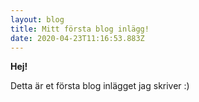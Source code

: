 ```yaml
---
layout: blog
title: Mitt första blog inlägg!
date: 2020-04-23T11:16:53.883Z
---
```

**Hej!**

Detta är et första blog inlägget jag skriver :)